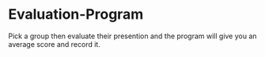 # Evaluation-Program
Pick a group then evaluate their presention and the program will give you an average score and record it.
